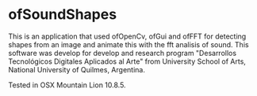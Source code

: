 # ofSoundShapes
This is an application that used ofOpenCv, ofGui and ofFFT for detecting shapes from an image and animate this with the fft analisis of sound. This software was develop for develop and research program "Desarrollos Tecnológicos Digitales Aplicados al Arte" from University School of Arts, National University of Quilmes, Argentina.

Tested in OSX Mountain Lion 10.8.5. 
